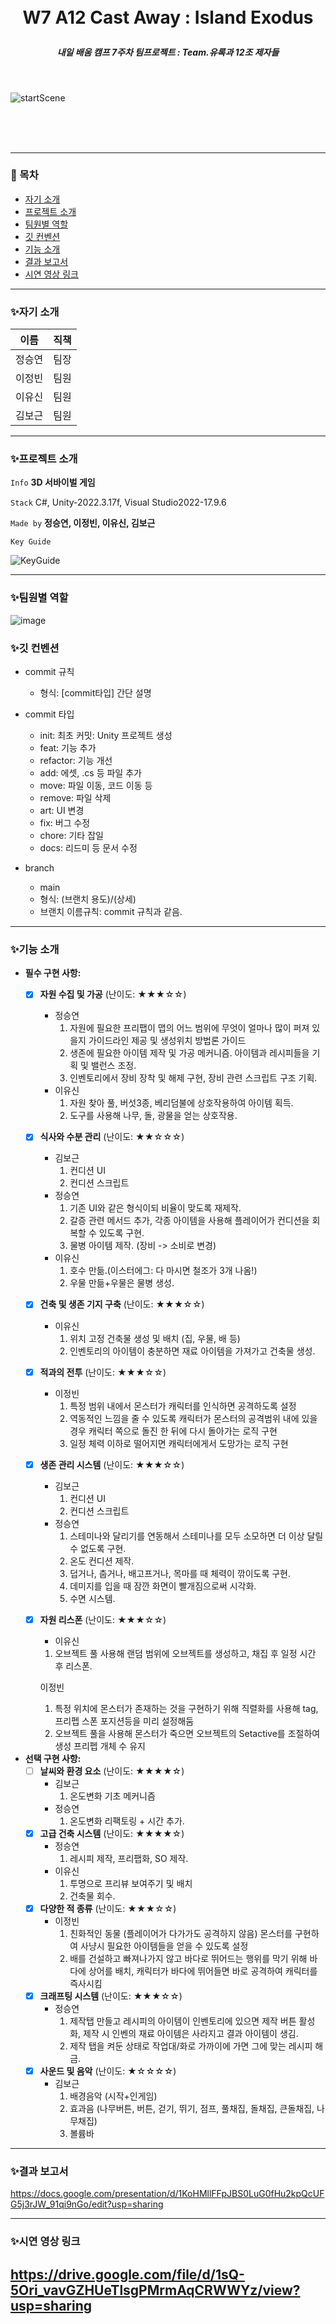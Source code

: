 <br/>
<br/>

# <p align="center"> **W7 A12  Cast Away : Island Exodus**  </p>

##### <p align="center"> <b> 내일 배움 캠프 7주차 팀프로젝트 : Team.유록과 12조 제자들 </b>

<br/>

![startScene](https://github.com/Charen523/W7_A12_CastAway/assets/108499207/44192b3e-4af3-4c98-9a89-62482a7faeae)

<br/>
<br/>

<br/>

---

### 📖 목차
+ [자기 소개](#자기-소개)
+ [프로젝트 소개](#프로젝트-소개)
+ [팀원별 역할](#팀원별-역할)
+ [깃 컨벤션](#깃-컨벤션)
+ [기능 소개](#기능-소개)
+ [결과 보고서](#결과-보고서)
+ [시연 영상 링크](#시연-영상-링크)

---

### ✨자기 소개
| 이름   | 직책 |
|--------|------|
| 정승연 | 팀장 |
| 이정빈 | 팀원 |
| 이유신 | 팀원 |
| 김보근 | 팀원 |

---

### ✨프로젝트 소개

 `Info` **3D 서바이벌 게임**

 `Stack` C#, Unity-2022.3.17f, Visual Studio2022-17.9.6   

 `Made by` **정승연, 이정빈, 이유신, 김보근** 

 `Key Guide`


![KeyGuide](https://github.com/Charen523/W7_A12_CastAway/assets/108499207/ebb63cd9-3db6-4bda-9de0-39b8337a2f8d)

---

### ✨팀원별 역할

![image](https://github.com/Charen523/W7_A12_CastAway/assets/144107013/d78a9dc5-3d39-4071-ab67-3690eefa27b6)

### ✨깃 컨벤션

- commit 규칙
    - 형식: [commit타입] 간단 설명

- commit 타입
    - init: 최초 커밋: Unity 프로젝트 생성
    - feat: 기능 추가
    - refactor: 기능 개선
    - add: 에셋, .cs 등 파일 추가
    - move: 파일 이동, 코드 이동 등
    - remove: 파일 삭제
    - art: UI 변경
    - fix: 버그 수정
    - chore: 기타 잡일
    - docs: 리드미 등 문서 수정
 
- branch
    - main
    - 형식: (브랜치 용도)/(상세)
    - 브랜치 이름규칙: commit 규칙과 같음.
---

### ✨기능 소개

- **필수 구현 사항:**
    - [x]  **자원 수집 및 가공** (난이도: ★★★☆☆)
        - 정승연
            1. 자원에 필요한 프리팹이 맵의 어느 범위에 무엇이 얼마나 많이 퍼져 있을지 가이드라인 제공 및 생성위치 방법론 가이드
            2. 생존에 필요한 아이템 제작 및 가공 메커니즘. 아이템과 레시피들을 기획 및 밸런스 조정.
            3. 인벤토리에서 장비 장착 및 해제 구현, 장비 관련 스크립트 구조 기획.
        - 이유신
            1. 자원 찾아 풀, 버섯3종, 베리덤불에 상호작용하여 아이템 획득.
            2. 도구를 사용해 나무, 돌, 광물을 얻는 상호작용.
    - [x]  **식사와 수분 관리** (난이도: ★★☆☆☆)
        - 김보근
            1. 컨디션 UI
            2. 컨디션 스크립트
        - 정승연
            1. 기존 UI와 같은 형식이되 비율이 맞도록 재제작.
            2. 갈증 관련 메서드 추가, 각종 아이템을 사용해 플레이어가 컨디션을 회복할 수 있도록 구현.
            3. 물병 아이템 제작. (장비 -> 소비로 변경)
        - 이유신
            1. 호수 만듦.(이스터에그: 다 마시면 철조가 3개 나옴!)
            2. 우물 만듦+우물은 물병 생성.
    - [x]  **건축 및 생존 기지 구축** (난이도: ★★★☆☆)
        - 이유신
            1. 위치 고정 건축물 생성 및 배치 (집, 우물, 배 등)
            2. 인벤토리의 아이템이 충분하면 재료 아이템을 가져가고 건축물 생성.
    - [x]  **적과의 전투** (난이도: ★★★☆☆)
        - 이정빈
            1. 특정 범위 내에서 몬스터가 캐릭터를 인식하면 공격하도록 설정
            2. 역동적인 느낌을 줄 수 있도록 캐릭터가 몬스터의 공격범위 내에 있을 경우 캐릭터 쪽으로 돌진 한 뒤에 다시 돌아가는 로직 구현
            3. 일정 체력 이하로 떨어지면 캐릭터에게서 도망가는 로직 구현
    - [x]  **생존 관리 시스템** (난이도: ★★★☆☆)
        - 김보근
            1. 컨디션 UI
            2. 컨디션 스크립트
        - 정승연
            1. 스테미나와 달리기를 연동해서 스테미나를 모두 소모하면 더 이상 달릴 수 없도록 구현.
            2. 온도 컨디션 제작.
            3. 덥거나, 춥거나, 배고프거나, 목마를 때 체력이 깎이도록 구현.
            4. 데미지를 입을 때 잠깐 화면이 빨개짐으로써 시각화.
            5. 수면 시스템.
    - [x]  **자원 리스폰** (난이도: ★★★☆☆)
        - 이유신
        1. 오브젝트 풀 사용해 랜덤 범위에 오브젝트를 생성하고, 채집 후 일정 시간 후 리스폰.
        
        이정빈
        
        1. 특정 위치에 몬스터가 존재하는 것을 구현하기 위해 직렬화를 사용해 tag,프리펩 스폰 포지션등을 미리 설정해둠
        2. 오브젝트 풀을 사용해 몬스터가 죽으면 오브젝트의 Setactive를 조절하여 생성 프리펩 개체 수 유지
        
- **선택 구현 사항:**
    - [ ]  **날씨와 환경 요소** (난이도: ★★★★☆)
        - 김보근
            1. 온도변화 기초 메커니즘
        - 정승연
            1. 온도변화 리팩토링 + 시간 추가.
    - [x]  **고급 건축 시스템** (난이도: ★★★★☆)
        - 정승연
            1. 레시피 제작, 프리팹화, SO 제작.
        - 이유신
            1. 투명으로 프리뷰 보여주기 및 배치
            2. 건축물 회수.
    - [x]  **다양한 적 종류** (난이도: ★★★☆☆)
        - 이정빈
            1. 친화적인 동물 (플레이어가 다가가도 공격하지 않음) 몬스터를 구현하여 사냥시 필요한 아이템들을 얻을 수 있도록 설정
            2. 배를 건설하고 빠져나가지 않고 바다로 뛰어드는 행위를 막기 위해 바다에 상어를 배치, 캐릭터가 바다에 뛰어들면 바로 공격하여 캐릭터를 즉사시킴
    - [x]  **크래프팅 시스템** (난이도: ★★★☆☆)
        - 정승연
            1. 제작탭 만들고 레시피의 아이템이 인벤토리에 있으면 제작 버튼 활성화, 제작 시 인벤의 재료 아이템은 사라지고 결과 아이템이 생김.
            2. 제작 탭을 켜둔 상태로 작업대/화로 가까이에 가면 그에 맞는 레시피 해금.
    - [x]  **사운드 및 음악** (난이도: ★☆☆☆☆)
        - 김보근
            1. 배경음악 (시작+인게임)
            2. 효과음 (나무버튼, 버튼, 걷기, 뛰기, 점프, 풀채집, 돌채집, 큰돌채집, 나무채집)
            3. 볼륨바
   
---

### ✨결과 보고서
https://docs.google.com/presentation/d/1KoHMllFFpJBS0LuG0fHu2kpQcUFG5j3rJW_91qi9nGo/edit?usp=sharing

---

### ✨시연 영상 링크
https://drive.google.com/file/d/1sQ-5Ori_vavGZHUeTlsgPMrmAqCRWWYz/view?usp=sharing
---
